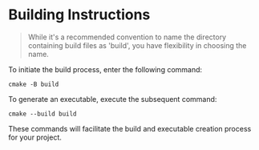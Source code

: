 # Building Instructions

> While it's a recommended convention to name the directory containing build files as 'build', you have flexibility in choosing the name.

To initiate the build process, enter the following command:
```shell
cmake -B build
```

To generate an executable, execute the subsequent command:
```shell
cmake --build build
```

These commands will facilitate the build and executable creation process for your project.
